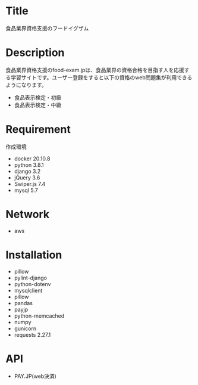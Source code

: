 # Title

食品業界資格支援のフードイグザム


# Description

食品業界資格支援のfood-exam.jpは、食品業界の資格合格を目指す人を応援する学習サイトです。ユーザー登録をすると以下の資格のweb問題集が利用できるようになります。

* 食品表示検定・初級
* 食品表示検定・中級


# Requirement

作成環境

* docker 20.10.8
* python 3.8.1
* django 3.2
* jQuery 3.6
* Swiper.js 7.4
* mysql 5.7


# Network
* aws


# Installation

* pillow
* pylint-django
* python-dotenv
* mysqlclient
* pillow
* pandas
* payjp
* python-memcached
* numpy
* gunicorn
* requests 2.27.1


# API
* PAY.JP(web決済)
